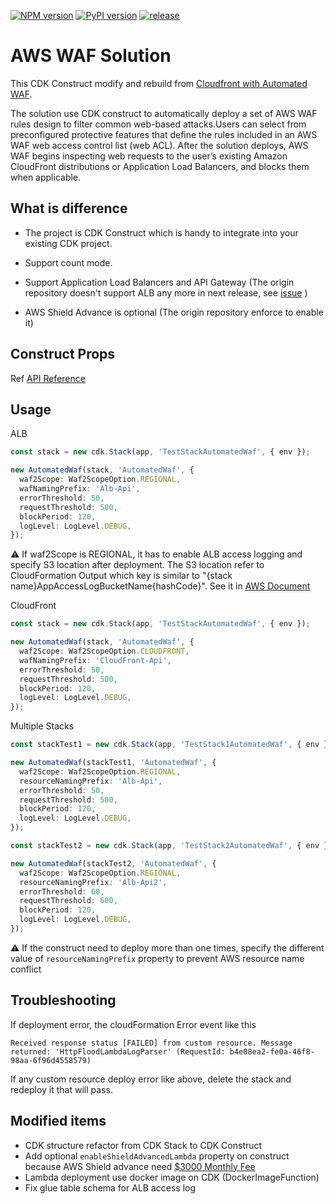 [![NPM version](https://badge.fury.io/js/cdk-automated-waf.svg)](https://badge.fury.io/js/cdk-automated-waf)
[![PyPI version](https://badge.fury.io/py/cdk-automated-waf.svg)](https://badge.fury.io/py/cdk-automated-waf)
[![release](https://github.com/kimisme9386/cdk-automated-waf/actions/workflows/release.yml/badge.svg?branch=main)](https://github.com/kimisme9386/cdk-automated-waf/actions/workflows/release.yml)

# AWS WAF Solution

This CDK Construct modify and rebuild from [Cloudfront with Automated WAF](https://github.com/awslabs/aws-cloudfront-extensions/tree/main/templates/aws-cloudfront-waf).

The solution use CDK construct to automatically deploy a set of AWS WAF rules design to filter common web-based attacks.Users can select from preconfigured protective features that define the rules included in an AWS WAF web access control list (web ACL). After the solution deploys, AWS WAF begins inspecting web requests to the user’s existing Amazon CloudFront distributions or Application Load Balancers, and blocks them when applicable.

## What is difference

- The project is CDK Construct which is handy to integrate into your existing CDK project.

- Support count mode.

- Support Application Load Balancers and API Gateway (The origin repository doesn't support ALB any more in next release, see [issue](https://github.com/awslabs/aws-cloudfront-extensions/issues/164) )

- AWS Shield Advance is optional (The origin repository enforce to enable it)

## Construct Props

Ref [API Reference](API.md)

## Usage

ALB

```ts
const stack = new cdk.Stack(app, 'TestStackAutomatedWaf', { env });

new AutomatedWaf(stack, 'AutomatedWaf', {
  waf2Scope: Waf2ScopeOption.REGIONAL,
  wafNamingPrefix: 'Alb-Api',
  errorThreshold: 50,
  requestThreshold: 500,
  blockPeriod: 120,
  logLevel: LogLevel.DEBUG,
});
```

:warning: If waf2Scope is REGIONAL, it has to enable ALB access logging and specify S3 location after deployment. The S3 location refer to CloudFormation Output which key is similar to "{stack name}AppAccessLogBucketName{hashCode}". See it in [AWS Document](https://docs.aws.amazon.com/elasticloadbalancing/latest/application/load-balancer-access-logs.html#enable-access-logging)

CloudFront

```ts
const stack = new cdk.Stack(app, 'TestStackAutomatedWaf', { env });

new AutomatedWaf(stack, 'AutomatedWaf', {
  waf2Scope: Waf2ScopeOption.CLOUDFRONT,
  wafNamingPrefix: 'CloudFront-Api',
  errorThreshold: 50,
  requestThreshold: 500,
  blockPeriod: 120,
  logLevel: LogLevel.DEBUG,
});
```

Multiple Stacks

```ts
const stackTest1 = new cdk.Stack(app, 'TestStack1AutomatedWaf', { env });

new AutomatedWaf(stackTest1, 'AutomatedWaf', {
  waf2Scope: Waf2ScopeOption.REGIONAL,
  resourceNamingPrefix: 'Alb-Api',
  errorThreshold: 50,
  requestThreshold: 500,
  blockPeriod: 120,
  logLevel: LogLevel.DEBUG,
});

const stackTest2 = new cdk.Stack(app, 'TestStack2AutomatedWaf', { env });

new AutomatedWaf(stackTest2, 'AutomatedWaf', {
  waf2Scope: Waf2ScopeOption.REGIONAL,
  resourceNamingPrefix: 'Alb-Api2',
  errorThreshold: 60,
  requestThreshold: 600,
  blockPeriod: 120,
  logLevel: LogLevel.DEBUG,
});
```

:warning: If the construct need to deploy more than one times, specify the different value of `resourceNamingPrefix` property to prevent AWS resource name conflict

## Troubleshooting

If deployment error, the cloudFormation Error event like this

```
Received response status [FAILED] from custom resource. Message returned: 'HttpFloodLambdaLogParser' (RequestId: b4e08ea2-fe0a-46f8-98aa-6f96d4558579)
```

If any custom resource deploy error like above, delete the stack and redeploy it that will pass.

## Modified items

- CDK structure refactor from CDK Stack to CDK Construct
- Add optional `enableShieldAdvancedLambda` property on construct because AWS Shield advance need [$3000 Monthly Fee](https://aws.amazon.com/shield/pricing/?nc1=h_ls)
- Lambda deployment use docker image on CDK (DockerImageFunction)
- Fix glue table schema for ALB access log
